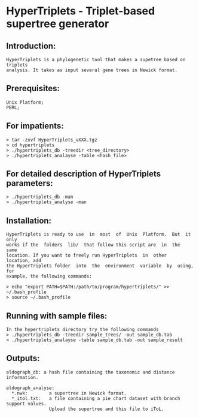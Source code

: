 # HyperTriplets - Triplet-based supertree generator


## Introduction:

	HyperTriplets is a phylogenetic tool that makes a supetree based on triplets 
	analysis. It takes as input several gene trees in Newick format. 


## Prerequisites:

	Unix Platform;
	PERL;


## For impatients:

	> tar -zxvf HyperTriplets_vXXX.tgz
	> cd hypertriplets
	> ./hypertriplets_db -treedir <tree_directory>
	> ./hypertriplets_analayse -table <hash_file> 

## For detailed description of HyperTriplets parameters:

	> ./hypertriplets_db -man
	> ./hypertriplets_analyse -man

	
## Installation:

	HyperTriplets is ready to use  in  most  of  Unix  Platform.  But  it  only 
	works if the  folders  lib/  that follow this script are  in  the  same 
	location. If you want to freely run HyperTriplets  in  other  location, add  
	the HyperTriplets folder  into  the  environment  variable  by  using,  for 
	example, the following commands:
	
	> echo "export PATH=$PATH:/path/to/program/hypertriplets/" >> ~/.bash_profile
	> source ~/.bash_profile

	
## Running with sample files:

	In the hypertriplets directory try the following commands
	> ./hypertriplets_db -treedir sample_trees/ -out sample_db.tab
	> ./hypertriplets_analayse -table sample_db.tab -out sample_result


## Outputs:

	eldograph_db: a hash file containing the taxonomic and distance information.
	
	eldograph_analyse:
      *.nwk:        a supertree in Newick format.
      *_itol.txt:   a file containing a pie chart dataset with branch support values.
                    Upload the supertree and this file to iToL.

